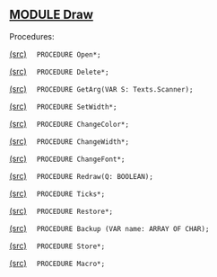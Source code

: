 
## [MODULE Draw](https://github.com/io-core/Draw/blob/main/Draw.Mod)

Procedures:


[(src)](https://github.com/io-core/Draw/blob/main/Draw.Mod#L15) `  PROCEDURE Open*;`

[(src)](https://github.com/io-core/Draw/blob/main/Draw.Mod#L36) `  PROCEDURE Delete*;`

[(src)](https://github.com/io-core/Draw/blob/main/Draw.Mod#L45) `  PROCEDURE GetArg(VAR S: Texts.Scanner);`

[(src)](https://github.com/io-core/Draw/blob/main/Draw.Mod#L54) `  PROCEDURE SetWidth*;`

[(src)](https://github.com/io-core/Draw/blob/main/Draw.Mod#L60) `  PROCEDURE ChangeColor*;`

[(src)](https://github.com/io-core/Draw/blob/main/Draw.Mod#L68) `  PROCEDURE ChangeWidth*;`

[(src)](https://github.com/io-core/Draw/blob/main/Draw.Mod#L76) `  PROCEDURE ChangeFont*;`

[(src)](https://github.com/io-core/Draw/blob/main/Draw.Mod#L85) `  PROCEDURE Redraw(Q: BOOLEAN);`

[(src)](https://github.com/io-core/Draw/blob/main/Draw.Mod#L96) `  PROCEDURE Ticks*;`

[(src)](https://github.com/io-core/Draw/blob/main/Draw.Mod#L100) `  PROCEDURE Restore*;`

[(src)](https://github.com/io-core/Draw/blob/main/Draw.Mod#L104) `  PROCEDURE Backup (VAR name: ARRAY OF CHAR);`

[(src)](https://github.com/io-core/Draw/blob/main/Draw.Mod#L115) `  PROCEDURE Store*;`

[(src)](https://github.com/io-core/Draw/blob/main/Draw.Mod#L142) `  PROCEDURE Macro*;`
